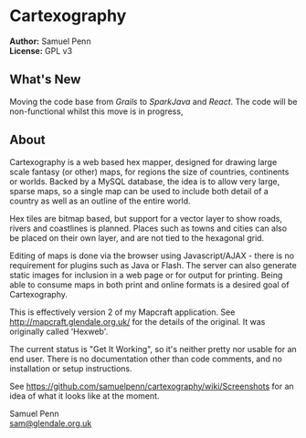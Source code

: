 # Cartexography

**Author:** Samuel Penn  
**License:** GPL v3

## What's New

Moving the code base from _Grails_ to _SparkJava_ and _React_. The code
will be non-functional whilst this move is in progress,

## About

Cartexography is a web based hex mapper, designed for drawing large scale 
fantasy (or other) maps, for regions the size of countries, continents or 
worlds. Backed by a MySQL database, the idea is to allow very large, sparse 
maps, so a single map can be used to include both detail of a country as 
well as an outline of the entire world.

Hex tiles are bitmap based, but support for a vector layer to show roads,
rivers and coastlines is planned. Places such as towns and cities can also
be placed on their own layer, and are not tied to the hexagonal grid.

Editing of maps is done via the browser using Javascript/AJAX - there is
no requirement for plugins such as Java or Flash. The server can also
generate static images for inclusion in a web page or for output for
printing. Being able to consume maps in both print and online formats is
a desired goal of Cartexography.

This is effectively version 2 of my Mapcraft application.
See http://mapcraft.glendale.org.uk/ for the details of the original.
It was originally called 'Hexweb'.

The current status is "Get It Working", so it's neither pretty nor usable
for an end user. There is no documentation other than code comments, and
no installation or setup instructions.

See https://github.com/samuelpenn/cartexography/wiki/Screenshots for an
idea of what it looks like at the moment.


Samuel Penn  
sam@glendale.org.uk
